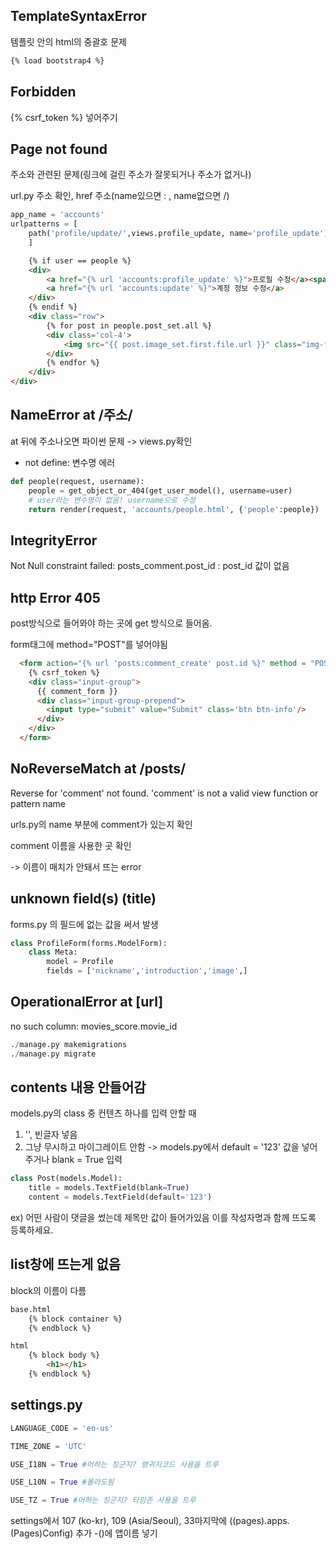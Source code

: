 ## TemplateSyntaxError

템플릿 안의 html의 중괄호 문제

```html
{% load bootstrap4 %}
```





## Forbidden

{% csrf_token %} 넣어주기



## Page not found

주소와 관련된 문제(링크에 걸린 주소가 잘못되거나 주소가 없거나)

url.py 주소 확인,  href 주소(name있으면  : , name없으면 /)

```python
app_name = 'accounts'
urlpatterns = [
    path('profile/update/',views.profile_update, name='profile_update'),
    ]
```

```html
    {% if user == people %}
    <div>
        <a href="{% url 'accounts:profile_update' %}">프로필 수정</a><span> | </span>
        <a href="{% url 'accounts:update' %}">계정 정보 수정</a>
    </div>
    {% endif %}
    <div class="row">
        {% for post in people.post_set.all %}
        <div class='col-4'>
            <img src="{{ post.image_set.first.file.url }}" class="img-fluid"/> <!--포스트의 첫번째 사진-->
        </div>
        {% endfor %}
    </div>
</div>
```





## NameError at /주소/

at 뒤에 주소나오면 파이썬 문제 -> views.py확인

- not define: 변수명 에러 

```python
def people(request, username):
    people = get_object_or_404(get_user_model(), username=user)
    # user라는 변수명이 없음! username으로 수정
    return render(request, 'accounts/people.html', {'people':people})
```





## IntegrityError

Not Null constraint failed: posts_comment.post_id : post_id 값이 없음



## http Error 405

post방식으로 들어와야 하는 곳에 get 방식으로 들어옴.

form태그에 method="POST"를 넣어야됨

```html
  <form action="{% url 'posts:comment_create' post.id %}" method = "POST">
    {% csrf_token %}
    <div class="input-group">
      {{ comment_form }}
      <div class="input-group-prepend">
        <input type="submit" value="Submit" class='btn btn-info'/>
      </div>
    </div>
  </form>
```





## NoReverseMatch at /posts/

Reverse for 'comment' not found. 'comment' is not a valid view function or pattern name

urls.py의 name 부분에 comment가 있는지 확인

comment 이름을 사용한 곳 확인

-> 이름이 매치가 안돼서 뜨는 error                                                                                                                                                     





## unknown field(s) (title)

forms.py 의 필드에 없는 값을 써서 발생

```python
class ProfileForm(forms.ModelForm):
    class Meta:
        model = Profile
        fields = ['nickname','introduction','image',]
```



## OperationalError at [url]

no such column: movies_score.movie_id

```python
./manage.py makemigrations
./manage.py migrate
```





## contents 내용 안들어감

models.py의 class 중 컨텐츠 하나를 입력 안할 때

1.  '', 빈글자 넣음
2. 그냥 무시하고 마이그레이트 안함 -> models.py에서 default = '123' 값을 넣어주거나 blank = True 입력

```python
class Post(models.Model):
    title = models.TextField(blank=True)
    content = models.TextField(default='123')
```

ex) 어떤 사람이 댓글을 썼는데 제목만 값이 들어가있음 이를 작성자명과 함께 뜨도록 등록하세요.



## list창에 뜨는게 없음

block의 이름이 다름

```html
base.html
	{% block container %}
    {% endblock %}

html
	{% block body %}
    	<h1></h1>
	{% endblock %}
```



## settings.py

```python
LANGUAGE_CODE = 'en-us'

TIME_ZONE = 'UTC'

USE_I18N = True #머하는 칭군지? 랭귀지코드 사용을 트루

USE_L10N = True #몰라도됨

USE_TZ = True #머하는 칭군지? 타임존 사용을 트루
```

settings에서 107 (ko-kr), 109 (Asia/Seoul), 33마지막에 ((pages).apps.(Pages)Config) 추가    -()에 앱이름 넣기